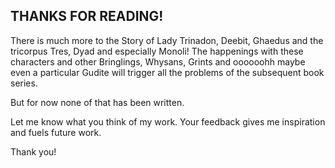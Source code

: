 ## THANKS FOR READING!

There is much more to the Story of Lady Trinadon, Deebit, Ghaedus and the tricorpus Tres, Dyad and especially Monoli!  The happenings with these characters and other Bringlings, Whysans, Grints and oooooohh  maybe even a particular Gudite will trigger all the problems of the subsequent book series.  

But for now none of that has been written.

Let me know what you think of my work.  Your feedback gives me inspiration and fuels future work.

Thank you!

